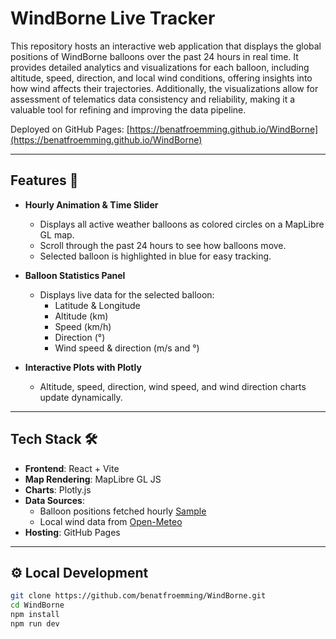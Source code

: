 # WindBorne Live Tracker

This repository hosts an interactive web application that displays the global positions of WindBorne balloons over the past 24 hours in real time. It provides detailed analytics and visualizations for each balloon, including altitude, speed, direction, and local wind conditions, offering insights into how wind affects their trajectories. Additionally, the visualizations allow for assessment of telematics data consistency and reliability, making it a valuable tool for refining and improving the data pipeline.

Deployed on GitHub Pages: [https://benatfroemming.github.io/WindBorne](https://benatfroemming.github.io/WindBorne)

---

## Features 🚀

- **Hourly Animation & Time Slider**
  - Displays all active weather balloons as colored circles on a MapLibre GL map.  
  - Scroll through the past 24 hours to see how balloons move.  
  - Selected balloon is highlighted in blue for easy tracking.  

- **Balloon Statistics Panel**  
  - Displays live data for the selected balloon:
    - Latitude & Longitude  
    - Altitude (km)  
    - Speed (km/h)  
    - Direction (°)  
    - Wind speed & direction (m/s and °)  

- **Interactive Plots with Plotly**  
  - Altitude, speed, direction, wind speed, and wind direction charts update dynamically.  

---

## Tech Stack 🛠️

- **Frontend**: React + Vite  
- **Map Rendering**: MapLibre GL JS  
- **Charts**: Plotly.js  
- **Data Sources**:  
  - Balloon positions fetched hourly [Sample](https://a.windbornesystems.com/treasure/00.json) 
  - Local wind data from [Open-Meteo](https://open-meteo.com/)  
- **Hosting**: GitHub Pages  

---

## ⚙️ Local Development

```bash
git clone https://github.com/benatfroemming/WindBorne.git
cd WindBorne
npm install
npm run dev
